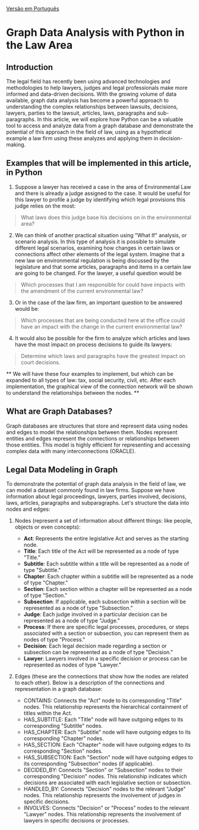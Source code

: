 [Versão em Português](https://github.com/diegomiranda02/juris-graph-insights/blob/main/README-ptBR.md)

# Graph Data Analysis with Python in the Law Area

## Introduction

The legal field has recently been using advanced technologies and methodologies to help lawyers, judges and legal professionals make more informed and data-driven decisions. With the growing volume of data available, graph data analysis has become a powerful approach to understanding the complex relationships between lawsuits, decisions, lawyers, parties to the lawsuit, articles, laws, paragraphs and sub-paragraphs. In this article, we will explore how Python can be a valuable tool to access and analyze data from a graph database and demonstrate the potential of this approach in the field of law, using as a hypothetical example a law firm using these analyzes and applying them in decision-making.

## Examples that will be implemented in this article, in Python

1. Suppose a lawyer has received a case in the area of ​​Environmental Law and there is already a judge assigned to the case. It would be useful for this lawyer to profile a judge by identifying which legal provisions this judge relies on the most:

> What laws does this judge base his decisions on in the environmental area?

2. We can think of another practical situation using "What If" analysis, or scenario analysis. In this type of analysis it is possible to simulate different legal scenarios, examining how changes in certain laws or connections affect other elements of the legal system. Imagine that a new law on environmental regulation is being discussed by the legislature and that some articles, paragraphs and items in a certain law are going to be changed. For the lawyer, a useful question would be

> Which processes that I am responsible for could have impacts with the amendment of the current environmental law?

3. Or in the case of the law firm, an important question to be answered would be:

> Which processes that are being conducted here at the office could have an impact with the change in the current environmental law?

4. It would also be possible for the firm to analyze which articles and laws have the most impact on process decisions to guide its lawyers:

> Determine which laws and paragraphs have the greatest impact on court decisions.

** We will have these four examples to implement, but which can be expanded to all types of law: tax, social security, civil, etc. After each implementation, the graphical view of the connection network will be shown to understand the relationships between the nodes. **

## What are Graph Databases?

Graph databases are structures that store and represent data using nodes and edges to model the relationships between them. Nodes represent entities and edges represent the connections or relationships between those entities. This model is highly efficient for representing and accessing complex data with many interconnections (ORACLE).

## Legal Data Modeling in Graph

To demonstrate the potential of graph data analysis in the field of law, we can model a dataset commonly found in law firms. Suppose we have information about legal proceedings, lawyers, parties involved, decisions, laws, articles, paragraphs and subparagraphs. Let's structure the data into nodes and edges:

1. Nodes (represent a set of information about different things: like people, objects or even concepts):

    * **Act**: Represents the entire legislative Act and serves as the starting node.
    * **Title**: Each title of the Act will be represented as a node of type "Title."
    * **Subtitle**: Each subtitle within a title will be represented as a node of type "Subtitle."
    * **Chapter**: Each chapter within a subtitle will be represented as a node of type "Chapter."
    * **Section**: Each section within a chapter will be represented as a node of type "Section."
    * **Subsection**: If applicable, each subsection within a section will be represented as a node of type "Subsection."
    * **Judge**: Each judge involved in a particular decision can be represented as a node of type "Judge."
    * **Process**: If there are specific legal processes, procedures, or steps associated with a section or subsection, you can represent them as nodes of type "Process."
    * **Decision**: Each legal decision made regarding a section or subsection can be represented as a node of type "Decision."
    * **Lawyer**: Lawyers involved in a specific decision or process can be represented as nodes of type "Lawyer."

2. Edges (these are the connections that show how the nodes are related to each other). Below is a description of the connections and representation in a graph database:
     
    * CONTAINS: Connects the "Act" node to its corresponding "Title" nodes. This relationship represents the hierarchical containment of titles within the Act.
    * HAS_SUBTITLE: Each "Title" node will have outgoing edges to its corresponding "Subtitle" nodes.
    * HAS_CHAPTER: Each "Subtitle" node will have outgoing edges to its corresponding "Chapter" nodes.
    * HAS_SECTION: Each "Chapter" node will have outgoing edges to its corresponding "Section" nodes.
    * HAS_SUBSECTION: Each "Section" node will have outgoing edges to its corresponding "Subsection" nodes (if applicable).
    * DECIDED_BY: Connects "Section" or "Subsection" nodes to their corresponding "Decision" nodes. This relationship indicates which decisions are associated with each legislative section or subsection.
    * HANDLED_BY: Connects "Decision" nodes to the relevant "Judge" nodes. This relationship represents the involvement of judges in specific decisions.
    * INVOLVES: Connects "Decision" or "Process" nodes to the relevant "Lawyer" nodes. This relationship represents the involvement of lawyers in specific decisions or processes.
